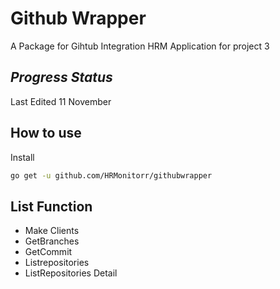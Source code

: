 # Github Wrapper
A Package for Gihtub Integration HRM Application for project 3
## _Progress Status_
Last Edited 11 November 

## How to use
Install 
```sh
go get -u github.com/HRMonitorr/githubwrapper
```
## List Function
- Make Clients
- GetBranches
- GetCommit
- Listrepositories
- ListRepositories Detail
